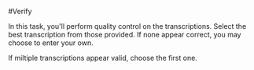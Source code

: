 #Verify

In this task, you'll perform quality control on the transcriptions. Select the best transcription from those provided. If none appear correct, you may choose to enter your own.

If miltiple transcriptions appear valid, choose the first one.
